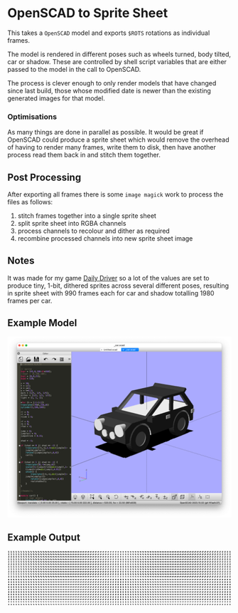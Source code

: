 # OpenSCAD to Sprite Sheet

This takes a `OpenSCAD` model and exports `$ROTS` rotations as individual frames. 

The model is rendered in different poses such as wheels turned, body tilted, car or shadow. These are controlled by shell script variables that are either passed to the model in the call to OpenSCAD.

The process is clever enough to only render models that have changed since last build, those whose modified date is newer than the existing generated images for that model.

### Optimisations

As many things are done in parallel as possible. It would be great if OpenSCAD could produce a sprite sheet which would remove the overhead of having to render many frames, write them to disk, then have another process read them back in and stitch them together.

## Post Processing

After exporting all frames there is some `image magick` work to process the files as follows:
1. stitch frames together into a single sprite sheet
2. split sprite sheet into RGBA channels
3. process channels to recolour and dither as required
4. recombine processed channels into new sprite sheet image

## Notes

It was made for my game [Daily Driver](https://gingerbeardman.itch.io/daily-driver) so a lot of the values are set to produce tiny, 1-bit, dithered sprites across several different poses, resulting in sprite sheet with 990 frames each for car and shadow totalling 1980 frames per car.

## Example Model

![](_car.png)

## Example Output

![](car-table-38-38.png)
